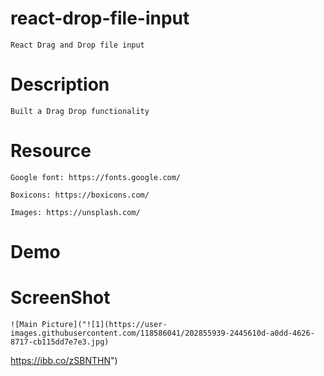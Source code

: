 # react-drop-file-input

    React Drag and Drop file input

# Description

    Built a Drag Drop functionality 
# Resource

    Google font: https://fonts.google.com/

    Boxicons: https://boxicons.com/

    Images: https://unsplash.com/
# Demo
    
# ScreenShot
    ![Main Picture]("![1](https://user-images.githubusercontent.com/118586041/202855939-2445610d-a0dd-4626-8717-cb115dd7e7e3.jpg)
https://ibb.co/zSBNTHN")
